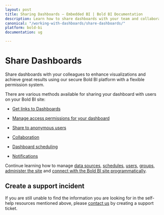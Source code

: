 ```yaml
---
layout: post
title: Sharing Dashboards – Embedded BI | Bold BI Documentation
description: Learn how to share dashboards with your team and collaborate with them through dashboard and widget-level commenting in Bold BI embedded in your application.
canonical: "/working-with-dashboards/share-dashboards/"
platform: bold-bi
documentation: ug

---
```


# Share Dashboards

Share dashboards with your colleagues to enhance visualizations and achieve great results using our secure Bold BI platform with a flexible permission system.

There are various methods available for sharing your dashboard with users on your Bold BI site:

* [Get links to Dashboards](/working-with-dashboards/share-dashboards/get-dashboard-link/)

* [Manage access permissions for your dashboard](/managing-resources/manage-permissions/)

* [Share to anonymous users](/working-with-dashboards/share-dashboards/public-dashboards/)

* [Collaboration](/working-with-dashboards/share-dashboards/collaboration/)

* [Dashboard scheduling](/working-with-dashboards/share-dashboards/schedule-dashboards/)

* [Notifications](/working-with-dashboards/share-dashboards/notifications/)

Continue learning how to manage [data sources](/managing-resources/manage-data-sources/), [schedules](/managing-resources/manage-schedules/), [users](/managing-resources/manage-users/), [groups](/managing-resources/manage-groups/), [administer the site](/site-administration/) and [connect with the Bold BI site programmatically](/server-api-reference/).

## Create a support incident

If you are still unable to find the information you are looking for in the self-help resources mentioned above, please <a href="https://www.boldbi.com/support" target="_blank">contact us</a> by creating a support ticket.